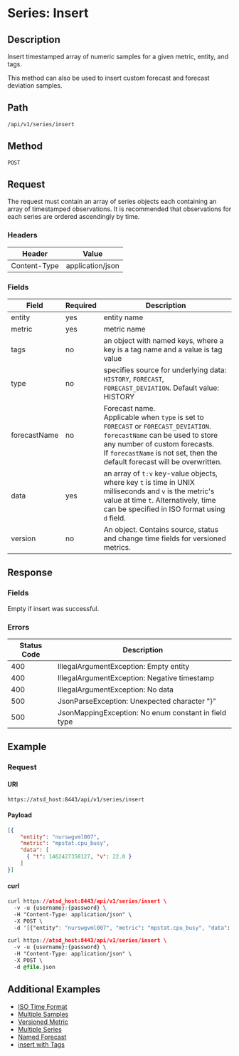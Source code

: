 # Series: Insert

## Description

Insert timestamped array of numeric samples for a given metric, entity, and tags. 

This method can also be used to insert custom forecast and forecast deviation samples.

## Path

```
/api/v1/series/insert
```

## Method

```
POST 
```

## Request

The request must contain an array of series objects each containing an array of timestamped observations. It is recommended that observations for each series are ordered ascendingly by time.

### Headers

|**Header**|**Value**|
|---|---|
| Content-Type | application/json |

### Fields

|**Field**|**Required**|**Description**|
|---|---|---|
| entity | yes | entity name |
| metric | yes | metric name |
| tags | no | an object with named keys, where a key is a tag name and a value is tag value |
| type | no | specifies source for underlying data: `HISTORY`, `FORECAST`, `FORECAST_DEVIATION`. Default value: HISTORY |
|forecastName| no | Forecast name. <br>Applicable when `type` is set to `FORECAST` or `FORECAST_DEVIATION`. <br>`forecastName` can be used to store any number of custom forecasts. <br>If `forecastName` is not set, then the default forecast will be overwritten.  |
| data | yes | an array of `t:v` key-value objects, where key `t` is time in UNIX milliseconds and `v` is the metric's value at time `t`. Alternatively, time can be specified in ISO format using `d` field. |
|version |no| An object. Contains source, status and change time fields for versioned metrics. |

## Response

### Fields

Empty if insert was successful.

### Errors
|  Status Code  |  Description  |
|---------------|---------------|
| 400 |IllegalArgumentException: Empty entity|
| 400 |IllegalArgumentException: Negative timestamp|
| 400 | IllegalArgumentException: No data |
| 500 | JsonParseException: Unexpected character "}" | 
| 500 | JsonMappingException: No enum constant in field type|

## Example

### Request

#### URI

```
https://atsd_host:8443/api/v1/series/insert
```

#### Payload

```json
[{
    "entity": "nurswgvml007",
    "metric": "mpstat.cpu_busy",
    "data": [
      { "t": 1462427358127, "v": 22.0 }
    ]
}]
```

#### curl

```css
curl https://atsd_host:8443/api/v1/series/insert \
  -v -u {username}:{password} \
  -H "Content-Type: application/json" \
  -X POST \
  -d '[{"entity": "nurswgvml007", "metric": "mpstat.cpu_busy", "data": [{ "t": 1462427358127, "v": 22.0 }]}]'
```

```css
curl https://atsd_host:8443/api/v1/series/insert \
  -v -u {username}:{password} \
  -H "Content-Type: application/json" \
  -X POST \
  -d @file.json
```
## Additional Examples
* [ISO Time Format](/api/data/examples/series-insert-iso-time-format.md)
* [Multiple Samples](https://github.com/axibase/atsd-docs/blob/master/api/data/examples/series-insert-multiple-samples.md)
* [Versioned Metric](/api/data/examples/versioned-metric.md)
* [Multiple Series](/api/data/examples/insert-multiple-series.md)
* [Named Forecast](/api/data/examples/insert-named-forecast.md)
* [insert with Tags](/api/data/examples/series-insert-with-tags.md)



